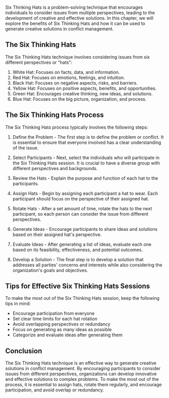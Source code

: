 
Six Thinking Hats is a problem-solving technique that encourages individuals to consider issues from multiple perspectives, leading to the development of creative and effective solutions. In this chapter, we will explore the benefits of Six Thinking Hats and how it can be used to generate creative solutions in conflict management.

The Six Thinking Hats
---------------------

The Six Thinking Hats technique involves considering issues from six different perspectives or "hats":

1. White Hat: Focuses on facts, data, and information.
2. Red Hat: Focuses on emotions, feelings, and intuition.
3. Black Hat: Focuses on negative aspects, risks, and barriers.
4. Yellow Hat: Focuses on positive aspects, benefits, and opportunities.
5. Green Hat: Encourages creative thinking, new ideas, and solutions.
6. Blue Hat: Focuses on the big picture, organization, and process.

The Six Thinking Hats Process
-----------------------------

The Six Thinking Hats process typically involves the following steps:

1. Define the Problem - The first step is to define the problem or conflict. It is essential to ensure that everyone involved has a clear understanding of the issue.

2. Select Participants - Next, select the individuals who will participate in the Six Thinking Hats session. It is crucial to have a diverse group with different perspectives and backgrounds.

3. Review the Hats - Explain the purpose and function of each hat to the participants.

4. Assign Hats - Begin by assigning each participant a hat to wear. Each participant should focus on the perspective of their assigned hat.

5. Rotate Hats - After a set amount of time, rotate the hats to the next participant, so each person can consider the issue from different perspectives.

6. Generate Ideas - Encourage participants to share ideas and solutions based on their assigned hat's perspective.

7. Evaluate Ideas - After generating a list of ideas, evaluate each one based on its feasibility, effectiveness, and potential outcomes.

8. Develop a Solution - The final step is to develop a solution that addresses all parties' concerns and interests while also considering the organization's goals and objectives.

Tips for Effective Six Thinking Hats Sessions
---------------------------------------------

To make the most out of the Six Thinking Hats session, keep the following tips in mind:

* Encourage participation from everyone
* Set clear time limits for each hat rotation
* Avoid overlapping perspectives or redundancy
* Focus on generating as many ideas as possible
* Categorize and evaluate ideas after generating them

Conclusion
----------

The Six Thinking Hats technique is an effective way to generate creative solutions in conflict management. By encouraging participants to consider issues from different perspectives, organizations can develop innovative and effective solutions to complex problems. To make the most out of the process, it is essential to assign hats, rotate them regularly, and encourage participation, and avoid overlap or redundancy.
